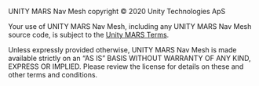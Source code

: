 UNITY MARS Nav Mesh copyright © 2020 Unity Technologies ApS

Your use of UNITY MARS Nav Mesh, including any UNITY MARS Nav Mesh source code, is subject to the [Unity MARS Terms](http://unity3d.com/legal/terms-of-service/mars).

Unless expressly provided otherwise, UNITY MARS Nav Mesh is made available strictly on an “AS IS” BASIS WITHOUT WARRANTY OF ANY KIND, EXPRESS OR IMPLIED. Please review the license for details on these and other terms and conditions.
